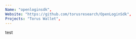 ```yaml
---
Name: "openloginsdk",
Website: "https://github.com/torusresearch/OpenLoginSdk",
Projects: "Torus Wallet",
---
```

<!--lang:en--> 
test
<!--lang:es--] 
test
<!--lang:de--] 
test
<!--lang:fr--] 
test
<!--lang:pl--] 
test
<!--lang:uk--] 
test
[!--lang:*-->  
